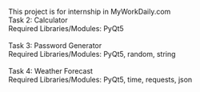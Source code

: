This project is for internship in MyWorkDaily.com
<br>Task 2: Calculator
<br>Required Libraries/Modules: PyQt5
<br>
<br>Task 3: Password Generator
<br>Required Libraries/Modules: PyQt5, random, string
<br>
<br>Task 4: Weather Forecast
<br>Required Libraries/Modules: PyQt5, time, requests, json
